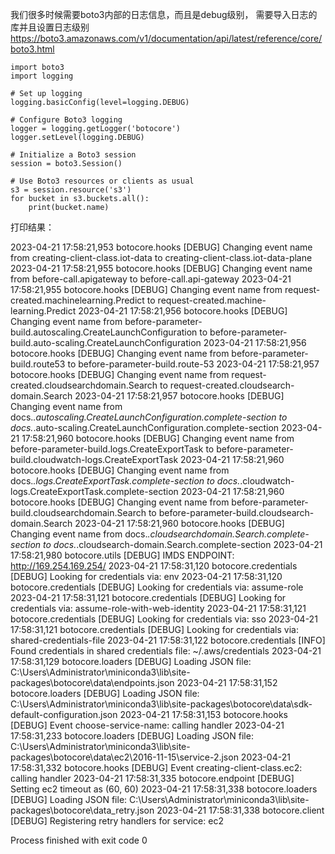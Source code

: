 

我们很多时候需要boto3内部的日志信息，而且是debug级别， 需要导入日志的库并且设置日志级别 https://boto3.amazonaws.com/v1/documentation/api/latest/reference/core/boto3.html 

```
import boto3
import logging

# Set up logging
logging.basicConfig(level=logging.DEBUG)

# Configure Boto3 logging
logger = logging.getLogger('botocore')
logger.setLevel(logging.DEBUG)

# Initialize a Boto3 session
session = boto3.Session()

# Use Boto3 resources or clients as usual
s3 = session.resource('s3')
for bucket in s3.buckets.all():
    print(bucket.name)
```

打印结果：

2023-04-21 17:58:21,953 botocore.hooks [DEBUG] Changing event name from creating-client-class.iot-data to creating-client-class.iot-data-plane 2023-04-21 17:58:21,955 botocore.hooks [DEBUG] Changing event name from before-call.apigateway to before-call.api-gateway 2023-04-21 17:58:21,955 botocore.hooks [DEBUG] Changing event name from request-created.machinelearning.Predict to request-created.machine-learning.Predict 2023-04-21 17:58:21,956 botocore.hooks [DEBUG] Changing event name from before-parameter-build.autoscaling.CreateLaunchConfiguration to before-parameter-build.auto-scaling.CreateLaunchConfiguration 2023-04-21 17:58:21,956 botocore.hooks [DEBUG] Changing event name from before-parameter-build.route53 to before-parameter-build.route-53 2023-04-21 17:58:21,957 botocore.hooks [DEBUG] Changing event name from request-created.cloudsearchdomain.Search to request-created.cloudsearch-domain.Search 2023-04-21 17:58:21,957 botocore.hooks [DEBUG] Changing event name from docs._.autoscaling.CreateLaunchConfiguration.complete-section to docs._.auto-scaling.CreateLaunchConfiguration.complete-section 2023-04-21 17:58:21,960 botocore.hooks [DEBUG] Changing event name from before-parameter-build.logs.CreateExportTask to before-parameter-build.cloudwatch-logs.CreateExportTask 2023-04-21 17:58:21,960 botocore.hooks [DEBUG] Changing event name from docs._.logs.CreateExportTask.complete-section to docs._.cloudwatch-logs.CreateExportTask.complete-section 2023-04-21 17:58:21,960 botocore.hooks [DEBUG] Changing event name from before-parameter-build.cloudsearchdomain.Search to before-parameter-build.cloudsearch-domain.Search 2023-04-21 17:58:21,960 botocore.hooks [DEBUG] Changing event name from docs._.cloudsearchdomain.Search.complete-section to docs._.cloudsearch-domain.Search.complete-section 2023-04-21 17:58:21,980 botocore.utils [DEBUG] IMDS ENDPOINT: http://169.254.169.254/ 2023-04-21 17:58:31,120 botocore.credentials [DEBUG] Looking for credentials via: env 2023-04-21 17:58:31,120 botocore.credentials [DEBUG] Looking for credentials via: assume-role 2023-04-21 17:58:31,121 botocore.credentials [DEBUG] Looking for credentials via: assume-role-with-web-identity 2023-04-21 17:58:31,121 botocore.credentials [DEBUG] Looking for credentials via: sso 2023-04-21 17:58:31,121 botocore.credentials [DEBUG] Looking for credentials via: shared-credentials-file 2023-04-21 17:58:31,122 botocore.credentials [INFO] Found credentials in shared credentials file: ~/.aws/credentials 2023-04-21 17:58:31,129 botocore.loaders [DEBUG] Loading JSON file: C:\Users\Administrator\miniconda3\lib\site-packages\botocore\data\endpoints.json 2023-04-21 17:58:31,152 botocore.loaders [DEBUG] Loading JSON file: C:\Users\Administrator\miniconda3\lib\site-packages\botocore\data\sdk-default-configuration.json 2023-04-21 17:58:31,153 botocore.hooks [DEBUG] Event choose-service-name: calling handler 2023-04-21 17:58:31,233 botocore.loaders [DEBUG] Loading JSON file: C:\Users\Administrator\miniconda3\lib\site-packages\botocore\data\ec2\2016-11-15\service-2.json 2023-04-21 17:58:31,332 botocore.hooks [DEBUG] Event creating-client-class.ec2: calling handler 2023-04-21 17:58:31,335 botocore.endpoint [DEBUG] Setting ec2 timeout as (60, 60) 2023-04-21 17:58:31,338 botocore.loaders [DEBUG] Loading JSON file: C:\Users\Administrator\miniconda3\lib\site-packages\botocore\data_retry.json 2023-04-21 17:58:31,338 botocore.client [DEBUG] Registering retry handlers for service: ec2

Process finished with exit code 0


